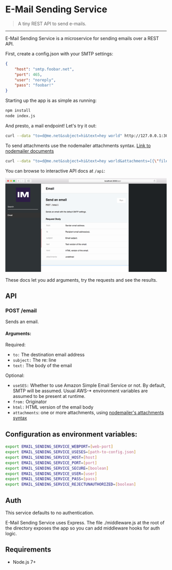 # E-Mail Sending Service

> A tiny REST API to send e-mails.

---

E-Mail Sending Service is a microservice for sending emails over a REST API.

First, create a config.json with your SMTP settings:

```json
{
    "host": "smtp.foobar.net",
    "port": 465,
    "user": "noreply",
    "pass": "foobar!"
}
```

Starting up the app is as simple as running:


```bash
npm install
node index.js
```

And presto, a mail endpoint! Let's try it out:

```bash
curl --data "to=d@me.net&subject=hi&text=hey world" http://127.0.0.1:3000/email
```

To send attachments use the nodemailer attachments syntax.
[Link to nodemailer documents](https://community.nodemailer.com/using-attachments/)

```bash
curl --data "to=d@me.net&subject=hi&text=hey world&attachments=[{\"filename\": \"text1.txt\",\"content\":\"Hello World!\"}]" http://127.0.0.1:3000/email
```

You can browse to interactive API docs at `/api`:

<p align="center"><img src="https://raw.githubusercontent.com/ClintEsteMadera/email-sending-service/master/src/img/swagger-api.png" width=700 alt="API docs logo."></p>

These docs let you add arguments, try the requests and see the results.

## API

### POST /email

Sends an email.

#### Arguments:

Required:

 - `to:` The destination email address
 - `subject:` The re: line
 - `text:` The body of the email

Optional:

 - `useSES:` Whether to use Amazon Simple Email Service or not. By default, SMTP will be assumed. Usual AWS-* environment
 variables are assumed to be present at runtime.
 - `from:` Originator
 - `html:` HTML version of the email body
 - `attachments`: one or more attachments, using [nodemailer's attachments syntax](https://community.nodemailer.com/using-attachments/)

## Configuration as environment variables:

```bash
export EMAIL_SENDING_SERVICE_WEBPORT=[web-port]
export EMAIL_SENDING_SERVICE_USESES=[path-to-config.json]
export EMAIL_SENDING_SERVICE_HOST=[host]
export EMAIL_SENDING_SERVICE_PORT=[port]
export EMAIL_SENDING_SERVICE_SECURE=[boolean]
export EMAIL_SENDING_SERVICE_USER=[user]
export EMAIL_SENDING_SERVICE_PASS=[pass]
export EMAIL_SENDING_SERVICE_REJECTUNAUTHORIZED=[boolean]
```

## Auth

This service defaults to no authentication.

E-Mail Sending Service uses Express. The file ./middleware.js at the root of the directory exposes the app so you can add middleware hooks for auth logic.

## Requirements

 - Node.js 7+
